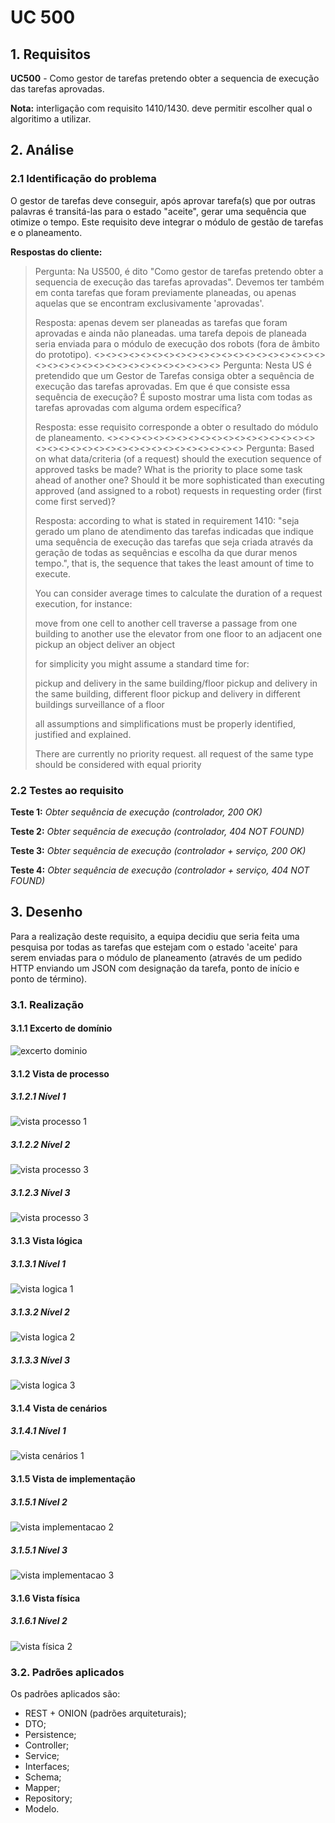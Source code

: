 # UC 500

## 1. Requisitos

**UC500** - Como gestor de tarefas pretendo obter a sequencia de execução das tarefas aprovadas.

**Nota:** interligação com requisito 1410/1430. deve permitir escolher qual o algoritimo a utilizar.

## 2. Análise

### 2.1 Identificação do problema

O gestor de tarefas deve conseguir, após aprovar tarefa(s) que por outras palavras é transitá-las para o estado "aceite", gerar uma sequência que otimize o tempo. Este requisito deve integrar o módulo de gestão de tarefas e o planeamento.

**Respostas do cliente:**

> Pergunta: Na US500, é dito "Como gestor de tarefas pretendo obter a sequencia de execução das tarefas aprovadas".  Devemos ter também em conta tarefas que foram previamente planeadas, ou apenas aquelas que se encontram exclusivamente 'aprovadas'.
>
> Resposta: apenas devem ser planeadas as tarefas que foram aprovadas e ainda não planeadas. uma tarefa depois de planeada seria enviada para o módulo de execução dos robots (fora de âmbito do prototipo).
><><><><><><><><><><><><><><><><><><><><><><><><><><><><><><><><><><><><>
> Pergunta: Nesta US é pretendido que um Gestor de Tarefas consiga obter a sequência de execução das tarefas aprovadas. Em que é que consiste essa sequência de execução? É suposto mostrar uma lista com todas as tarefas aprovadas com alguma ordem específica?
>
> Resposta:  esse requisito corresponde a obter o resultado do módulo de planeamento.
><><><><><><><><><><><><><><><><><><><><><><><><><><><><><><><><><><><><>
> Pergunta: Based on what data/criteria (of a request) should the execution sequence of approved tasks be made? What is the priority to place some task ahead of another one? Should it be more sophisticated than executing approved (and assigned to a robot) requests in requesting order (first come first served)?
>
> Resposta: according to what is stated in requirement 1410: "seja gerado um plano de atendimento das tarefas indicadas que indique uma sequência de execução das tarefas que seja criada através da geração de todas as sequências e escolha da que durar menos tempo.", that is, the sequence that takes the least amount of time to execute.
>
>You can consider average times to calculate the duration of a request execution, for instance:
>
>    move from one cell to another cell
    traverse a passage from one building to another
    use the elevator from one floor to an adjacent one
    pickup an object
    deliver an object
>
> for simplicity you might assume a standard time for:
>
>    pickup and delivery in the same building/floor
    pickup and delivery in the same building, different floor
    pickup and delivery in different buildings
    surveillance of a floor
>
> all assumptions and simplifications must be properly identified, justified and explained.
>
> There are currently no priority request. all request of the same type should be considered with equal priority

### 2.2 Testes ao requisito

**Teste 1:** *Obter sequência de execução (controlador, 200 OK)*

**Teste 2:** *Obter sequência de execução (controlador, 404 NOT FOUND)*

**Teste 3:** *Obter sequência de execução (controlador + serviço, 200 OK)*

**Teste 4:** *Obter sequência de execução (controlador + serviço, 404 NOT FOUND)*

## 3. Desenho

Para a realização deste requisito, a equipa decidiu que seria feita uma pesquisa por todas as tarefas que estejam com o estado 'aceite' para serem enviadas para o módulo de planeamento (através de um pedido HTTP enviando um JSON com designação da tarefa, ponto de início e ponto de término).

### 3.1. Realização

#### 3.1.1 Excerto de domínio

![excerto dominio](ed.svg "mdgt/DM.puml")

#### 3.1.2 Vista de processo

##### 3.1.2.1 Nível 1

![vista processo 1](vp1.svg "Vista processo - nível 1")

##### 3.1.2.2 Nível 2

![vista processo 3](vp2.svg "Vista processo - nível 3")

##### 3.1.2.3 Nível 3

![vista processo 3](vp3.svg "Vista processo - nível 3")

#### 3.1.3 Vista lógica

##### 3.1.3.1 Nível 1

![vista logica 1](/docs/logical_view/level1/vl1.svg "Vista lógica - nível 1")

##### 3.1.3.2 Nível 2

![vista logica 2](/docs/logical_view/sprint3/level2/VL2.svg "Vista lógica - nível 2")

##### 3.1.3.3 Nível 3

![vista logica 3](/docs/logical_view/sprint3/level3/MDGT.svg "Vista lógica - nível 3")

#### 3.1.4 Vista de cenários

##### 3.1.4.1 Nível 1

![vista cenários 1](/docs/scenario_view/level1/sv1.svg "Vista cenários - nível 1")

#### 3.1.5 Vista de implementação

##### 3.1.5.1 Nível 2

![vista implementacao 2](/docs/implementation_view/iv2.svg "Vista implementação - nível 2")

##### 3.1.5.1 Nível 3

![vista implementacao 3](/docs/implementation_view/iv3.svg "Vista implementação - nível 3")

#### 3.1.6 Vista física

##### 3.1.6.1 Nível 2

![vista física 2](/docs/physical_view/level2/sprint3/VF2.svg "Vista física - nível 2")

### 3.2. Padrões aplicados

Os padrões aplicados são:

- REST + ONION (padrões arquiteturais);
- DTO;
- Persistence;
- Controller;
- Service;
- Interfaces;
- Schema;
- Mapper;
- Repository;
- Modelo.
